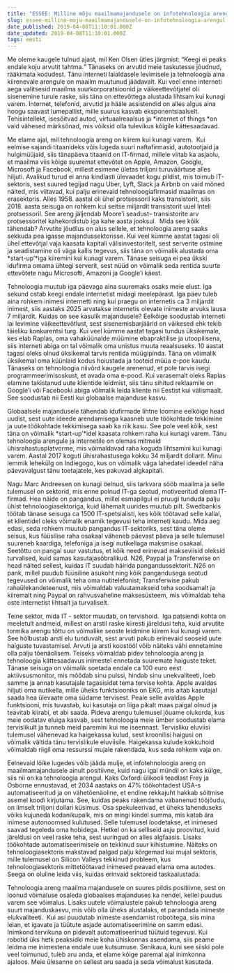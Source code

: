 ```yaml
---
title: "ESSEE: Milline mõju maailmamajandusele on infotehnoloogia arengul?"
slug: essee-milline-moju-maailmamajandusele-on-infotehnoloogia-arengul
date_published: 2019-04-08T11:10:01.000Z
date_updated: 2019-04-08T11:10:01.000Z
tags: eesti
---
```


Me oleme kaugele tulnud ajast, mil Ken Olsen ütles järgmist: “Keegi ei peaks endale koju arvutit tahtma.“ Tänaseks on arvutid meie taskutesse jõudnud, rääkimata kodudest. Tänu interneti laialdasele levimisele ja tehnoloogia aina kiirenevale arengule on maailm muutunud jäädavalt. Kui veel enne interneti aega valitsesid maailma suurkorporatsioonid ja väikeettevõtjatel oli sisenemine turule raske, siis täna on ettevõttega alustada lihtsam kui kunagi varem. Internet, telefonid, arvutid ja hääle assistendid on alles algus aina hoogu saavast lumepallist, mille suurus kasvab eksponentsiaalselt. Tehisintellekt, isesõitvad autod, virtuaalreaalsus ja *internet of things *on vaid vähesed märksõnad, mis võiksid olla tulevikus kõigile kättesaadavad.

Me elame ajal, mil tehnoloogia areng on kiirem kui kunagi varem.  Kui eelmise sajandi titaanideks võis lugeda suuri naftafirmasid, autotootjaid ja hulgimüüjaid, siis tänapäeva titaanid on IT-firmad, millele viitab ka asjaolu, et maailma viis kõige suuremat ettevõtet on Apple, Amazon, Google, Microsoft ja Facebook, millest esimene ületas triljoni turuväärtuse alles hiljuti. Avalikud turud ei anna kindlasti ülevaadet kogu pildist, mis toimub IT-sektoris, sest suured tegijad nagu Uber, Lyft, Slack ja Airbnb on vaid mõned näited, mis viitavad, kui palju erinevaid tehnoloogiafirmasid maailmas on erasektoris. Alles 1958. aastal oli ühel protsessoril kaks transistorit, siis 2018. aasta seisuga on rohkem kui seitse miljardit transistorit uuel Inteli protsessoril. See areng jäljendab Moore’i seadust– transistorite arv protsessoritel kahekordistub iga kahe aasta jooksul.  Mida see kõik tähendab? Arvutite jõudlus on alus sellele, et tehnoloogia areng saaks sekkuda pea igasse majandussektorisse. Kui veel kümme aastat tagasi oli ühel ettevõtjal vaja kaasata kapitali välisinvestoritelt, sest serverite ostmine ja seadistamine oli väga kallis tegevus, siis täna on võimalik alustada oma *start-up’*iga kiiremini kui kunagi varem. Tänase seisuga ei pea ükski idufirma omama ühtegi serverit, sest nüüd on võimalik seda rentida suurte ettevõtete nagu Microsofti, Amazoni ja Google’i käest.

Tehnoloogia muutub iga päevaga aina suuremaks osaks meie elust. Iga sekund ostab keegi endale internetist midagi meelepärast. Iga päev tuleb aina rohkem inimesi internetti ning kui praegu on internetis ca 3 miljardit inimest, siis aastaks 2025 arvatakse internetis olevate inimeste arvuks lausa 7 miljardit. Kuidas on see kasulik majandusele? Eelkõige soodustab interneti lai levimine väikeettevõtlust, sest sisenemisbarjäärid on väikesed ehk tekib täieliku konkurentsi turg. Kui veel kümme aastat tagasi tundus üksikemale, kes elab Raplas, oma vahaküünalde müümine ebapraktilise ja utoopilisena, siis interneti abiga on tal võimalik oma unistus muuta reaalsuseks. 10 aastat tagasi oleks olnud üksikemal tarvis rentida müügipinda. Täna on võimalik üksikemal oma küünlaid kodus hoiustada ja tooteid müüa e-poe kaudu. Tänaseks on tehnoloogia niivõrd kaugele arenenud, et pole tarvis isegi programmeerimisoskust, et avada oma e-pood. Kui varasemalt oleks Raplas elamine takistanud uute klientide leidmist, siis tänu sihitud reklaamile on Google’i või Facebooki abiga võimalik leida kliente nii Eestist kui välismaalt. See soodustab nii Eesti kui globaalse majanduse kasvu.

Globaalsele majandusele tähendab idufirmade lihtne loomine eelkõige head uudist, sest uute ideede arendamisega kaasneb uute töökohtade tekkimine ja uute töökohtade tekkimisega saab ka riik kasu. See pole veel kõik, sest täna on võimalik *start-up’*idel kaasata rohkem raha kui kunagi varem. Tänu tehnoloogia arengule ja internetile on olemas mitmeid ühisrahastusplatvorme, mis võimaldavad raha koguda lihtsamini kui kunagi varem. Aastal 2017 koguti ühisrahastusega kokku 34 miljardit dollarit. Minu lemmik lehekülg on Indiegogo, kus on võimalik väga lahedatel ideedel näha päevavalgust tänu toetajatele, kes pakuvad algkapitali.

Nagu Marc Andreesen on kunagi öelnud, siis tarkvara sööb maailma ja selle tulemusel on sektorid, mis enne polnud IT-ga seotud, motiveeritud olema IT-firmad. Hea näide on pangandus, millel esmapilgul ei pruugi tunduda palju ühist tehnoloogiasektoriga, kuid lähemalt uurides muutub pilt. Swedbankis töötab tänase seisuga ca 1500 IT-spetsialisti, kes kõik töötavad selle kallal, et klientidel oleks võimalik enamik tegevusi teha interneti kaudu. Mida aeg edasi, seda rohkem muutub pangandus IT-sektoriks, sest täna oleme seisus, kus füüsilise raha osakaal väheneb päevast päeva ja selle tulemusel suureneb kaardiga, telefoniga ja isegi nutikellaga maksmise osakaal. Seetõttu on pangal suur vastutus, et kõik need erinevad makseviisid oleksid turvalised, kuid samas kasutajasõbralikud. N26, Paypal ja Transferwise on head näited sellest, kuidas IT suudab häirida pangandussektorit. N26 on pank, millel puudub füüsiline asukoht ning kõik pangandusega seotud tegevused on võimalik teha oma nutitelefonist; Transferwise pakub rahaülekandeteenust, mis võimaldab valuutamakseid teha soodsamalt ja kiiremalt ning Paypal on rahvusvaheline maksesüsteem, mis võimaldab teha oste internetist lihtsalt ja turvaliselt.

Teine sektor, mida IT - sektor muudab, on tervishoid.  Iga patsiendi kohta on meeletult andmeid, millest on arstil raske kiiresti järeldusi teha, kuid arvutite tormika arengu tõttu on võimalike seoste leidmine kiirem kui kunagi varem. See hõlbustab arsti elu tunduvalt, sest arvuti pakub erinevaid seoseid uute haiguste tuvastamisel. Arvuti ja arsti koostööl võib näiteks vähi ennetamine olla palju tõenäolisem. Teiseks võimaldab pidev tehnoloogia areng ja tehnoloogia kättesaadavus inimestel ennetada suuremate haiguste teket. Tänase seisuga on võimalik soetada endale ca 100 euro eest aktiivsusmonitor, mis mõõdab sinu pulssi, hindab sinu unekvaliteeti, loeb samme ja annab kasutajale tagasisidet tema tervise kohta. Apple avaldas hiljuti oma nutikella, mille üheks funktsiooniks on EKG, mis aitab kasutajal saada hea ülevaate oma südame tervisest. Peale selle avaldas Apple funktsiooni, mis tuvastab, kui kasutaja on liiga pikalt maas paigal olnud ja teavitab kiirabi, et abi saada. Pideva arengu tulemusel jõuame olukorda, kus meie oodatav eluiga kasvab, sest tehnoloogia meie ümber soodustab elama tervislikult ja tunneb meid paremini kui me iseennast. Tervisliku eluviisi tulemusel vähenevad ka haigekassa kulud, sest kroonilisi haigusi on võimalik vältida tänu tervislikule eluviisile. Haigekassa kulude kokkuhoid võimaldab riigil oma ressurssi mujale rakendada, kus seda rohkem vaja on.

Eelnevaid lõike lugedes võib jääda mulje, et infotehnoloogia areng on maailmamajandusele ainult positiivne, kuid nagu igal mündil on kaks külge, siis nii on ka tehnoloogia arengul. Kaks Oxfordi ülikooli teadlast Frey ja Osborne ennustavad, et 2034 aastaks on 47% töökohtadest USA-s automatiseeritud ja on vähetõenäoline, et endine rekkajuht hakkab sõitmise asemel koodi kirjutama. See, kuidas peaks rakendama vabanenud tööjõudu, on ilmselt triljoni dollari küsimus. Osa spekuleerivad, et üheks lahenduseks võiks kujuneda kodanikupalk, mis on mingi kindel summa, mis katab ära inimese autonoomsed kulutused. Selle tulemusel loodetakse, et inimesed saavad tegeleda oma hobidega. Hetkel on ka selliseid asju proovitud, kuid järeldusi on veel raske teha, sest uuringud on alles algfaasis. Lisaks töökohtade automatiseerimisele on tekkinud suur kihistumine. Näiteks on tehnoloogiasektoris makstavad palgad palju kõrgemad kui mujal sektoris, mille tulemusel on Silicon Valleys tekkinud probleem, kus tehnoloogiasektoris mittetöötavad inimesed peavad elama oma autodes. Seega on oluline leida viis, kuidas erinvaid sektoreid taskaalustada.

Tehnoloogia areng maailma majandusele on suures pildis positiivne, sest on loonud võimaluse osaleda globaalses majanduses ka nendel, kellel puudus varem see võimalus. Lisaks uutele võimalustele pakub tehnoloogia areng suurt majanduskasvu, mis võib olla üheks alustalaks, et parandada inimeste elukvaliteeti.  Kui asi puudutab inimeste asendamist robotitega, siis mina leian, et igavate ja tüütute asjade automatiseerimine on samm edasi. Inimkond tervikuna on pidevalt automatiseerinud tüütuid tegevusi. Kui robotid üks hetk peaksidki meie koha ühiskonnas asendama, siis peame leidma me inimestena endale uue kutsumuse. Senikaua, kuni see siiski pole veel toimunud, tuleb aru anda, et elame kõige paremal ajal inimkonna ajaloos. Meie ülesanne on sellest aru saada ja seda võimalust kasutada.
